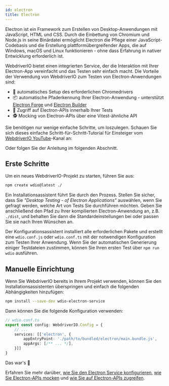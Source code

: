 ```yaml
---
id: electron
title: Electron
---
```


Electron ist ein Framework zum Erstellen von Desktop-Anwendungen mit JavaScript, HTML und CSS. Durch die Einbettung von Chromium und Node.js in seine Binärdatei ermöglicht Electron die Pflege einer JavaScript-Codebasis und die Erstellung plattformübergreifender Apps, die auf Windows, macOS und Linux funktionieren - ohne dass Erfahrung in nativer Entwicklung erforderlich ist.

WebdriverIO bietet einen integrierten Service, der die Interaktion mit Ihrer Electron-App vereinfacht und das Testen sehr einfach macht. Die Vorteile der Verwendung von WebdriverIO zum Testen von Electron-Anwendungen sind:

- 🚗 automatisches Setup des erforderlichen Chromedrivers
- 📦 automatische Pfaderkennung Ihrer Electron-Anwendung - unterstützt [Electron Forge](https://www.electronforge.io/) und [Electron Builder](https://www.electron.build/)
- 🧩 Zugriff auf Electron-APIs innerhalb Ihrer Tests
- 🕵️ Mocking von Electron-APIs über eine Vitest-ähnliche API

Sie benötigen nur wenige einfache Schritte, um loszulegen. Schauen Sie sich dieses einfache Schritt-für-Schritt-Tutorial für Einsteiger vom [WebdriverIO YouTube](https://www.youtube.com/@webdriverio)-Kanal an:

<LiteYouTubeEmbed
    id="iQNxTdWedk0"
    title="Getting Started with ElectronJS Testing in WebdriverIO"
/>

Oder folgen Sie der Anleitung im folgenden Abschnitt.

## Erste Schritte

Um ein neues WebdriverIO-Projekt zu starten, führen Sie aus:

```sh
npm create wdio@latest ./
```

Ein Installationsassistent führt Sie durch den Prozess. Stellen Sie sicher, dass Sie _"Desktop Testing - of Electron Applications"_ auswählen, wenn Sie gefragt werden, welche Art von Tests Sie durchführen möchten. Geben Sie anschließend den Pfad zu Ihrer kompilierten Electron-Anwendung an, z.B. `./dist`, und behalten Sie dann die Standardeinstellungen bei oder passen Sie sie nach Ihren Wünschen an.

Der Konfigurationsassistent installiert alle erforderlichen Pakete und erstellt eine `wdio.conf.js` oder `wdio.conf.ts` mit der notwendigen Konfiguration zum Testen Ihrer Anwendung. Wenn Sie der automatischen Generierung einiger Testdateien zustimmen, können Sie Ihren ersten Test über `npm run wdio` ausführen.

## Manuelle Einrichtung

Wenn Sie WebdriverIO bereits in Ihrem Projekt verwenden, können Sie den Installationsassistenten überspringen und einfach die folgenden Abhängigkeiten hinzufügen:

```sh
npm install --save-dev wdio-electron-service
```

Dann können Sie die folgende Konfiguration verwenden:

```ts
// wdio.conf.ts
export const config: WebdriverIO.Config = {
    // ...
    services: [['electron', {
        appEntryPoint: './path/to/bundled/electron/main.bundle.js',
        appArgs: [/** ... */],
    }]]
}
```

Das war's 🎉

Erfahren Sie mehr darüber, [wie Sie den Electron Service konfigurieren](/docs/desktop-testing/electron/configuration), [wie Sie Electron-APIs mocken](/docs/desktop-testing/electron/mocking) und [wie Sie auf Electron-APIs zugreifen](/docs/desktop-testing/electron/api).